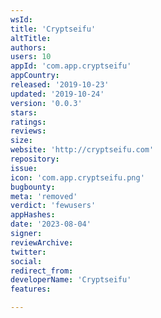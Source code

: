 ```yaml
---
wsId: 
title: 'Cryptseifu'
altTitle: 
authors: 
users: 10
appId: 'com.app.cryptseifu'
appCountry: 
released: '2019-10-23'
updated: '2019-10-24'
version: '0.0.3'
stars: 
ratings: 
reviews: 
size: 
website: 'http://cryptseifu.com'
repository: 
issue: 
icon: 'com.app.cryptseifu.png'
bugbounty: 
meta: 'removed'
verdict: 'fewusers'
appHashes: 
date: '2023-08-04'
signer: 
reviewArchive: 
twitter: 
social: 
redirect_from: 
developerName: 'Cryptseifu'
features: 

---
```


